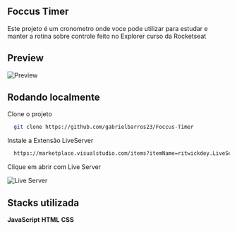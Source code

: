 
## Foccus Timer
Este projeto é um cronometro onde voce pode utilizar para estudar e manter a rotina sobre controle feito no Explorer curso da Rocketseat

## Preview

![Preview](https://user-images.githubusercontent.com/91755263/235514046-9c05ae75-a0f3-4d95-8909-52f8e6d59591.png)
## Rodando localmente

Clone o projeto

```bash
  git clone https://github.com/gabrielbarros23/Foccus-Timer
```

Instale a Extensão LiveServer

```bash
  https://marketplace.visualstudio.com/items?itemName=ritwickdey.LiveServer
```

Clique em abrir com Live Server

  ![Live Server](https://user-images.githubusercontent.com/91755263/235515155-9a92298d-c357-4780-9052-ee834f9cd589.png)




## Stacks utilizada

**JavaScript**
**HTML** 
**CSS**
